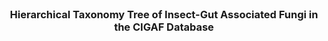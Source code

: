 <br>
<center><h3>Hierarchical Taxonomy Tree of Insect-Gut Associated Fungi in the CIGAF Database</center></h3>

